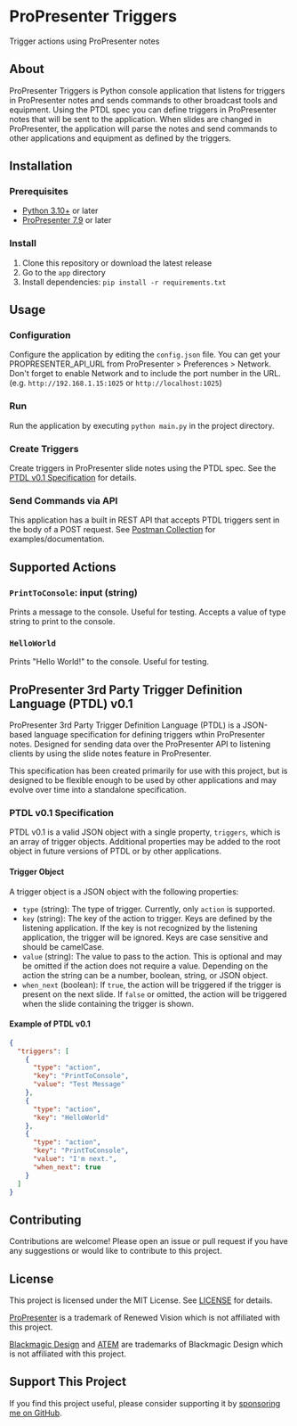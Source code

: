 # ProPresenter Triggers
Trigger actions using ProPresenter notes

## About
ProPresenter Triggers is Python console application that listens for triggers in ProPresenter notes and sends commands to other broadcast tools and equipment. Using the PTDL spec you can define triggers in ProPresenter notes that will be sent to the application. When slides are changed in ProPresenter, the application will parse the notes and send commands to other applications and equipment as defined by the triggers.

## Installation
### Prerequisites
- [Python 3.10+](https://www.python.org/downloads/) or later
- [ProPresenter 7.9](https://renewedvision.com/propresenter/) or later

### Install
1. Clone this repository or download the latest release
2. Go to the `app` directory
3. Install dependencies: `pip install -r requirements.txt`

## Usage
### Configuration
Configure the application by editing the `config.json` file. You can get your PROPRESENTER_API_URL from ProPresenter > Preferences > Network. Don't forget to enable Network and to include the port number in the URL. (e.g. `http://192.168.1.15:1025` or `http://localhost:1025`)

### Run
Run the application by executing `python main.py` in the project directory.

### Create Triggers
Create triggers in ProPresenter slide notes using the PTDL spec. See the [PTDL v0.1 Specification](#ptdl-v01-specification) for details.

### Send Commands via API
This application has a built in REST API that accepts PTDL triggers sent in the body of a POST request. See [Postman Collection](https://documenter.getpostman.com/view/19380446/2s93z3fkm1) for examples/documentation.

## Supported Actions
### `PrintToConsole`: input (string)
Prints a message to the console. Useful for testing. Accepts a value of type string to print to the console.

### `HelloWorld`
Prints "Hello World!" to the console. Useful for testing.

## ProPresenter 3rd Party Trigger Definition Language (PTDL) v0.1
ProPresenter 3rd Party Trigger Definition Language (PTDL) is a JSON-based language specification for defining triggers wthin ProPresenter notes. Designed for sending data over the ProPresenter API to listening clients by using the slide notes feature in ProPresenter.

This specification has been created primarily for use with this project, but is designed to be flexible enough to be used by other applications and may evolve over time into a standalone specification.

### PTDL v0.1 Specification
PTDL v0.1 is a valid JSON object with a single property, `triggers`, which is an array of trigger objects. Additional properties may be added to the root object in future versions of PTDL or by other applications.

#### Trigger Object
A trigger object is a JSON object with the following properties:
- `type` (string): The type of trigger. Currently, only `action` is supported.
- `key` (string): The key of the action to trigger. Keys are defined by the listening application. If the key is not recognized by the listening application, the trigger will be ignored. Keys are case sensitive and should be camelCase.
- `value` (string): The value to pass to the action. This is optional and may be omitted if the action does not require a value. Depending on the action the string can be a number, boolean, string, or JSON object.
- `when_next` (boolean): If `true`, the action will be triggered if the trigger is present on the next slide. If `false` or omitted, the action will be triggered when the slide containing the trigger is shown.

#### Example of PTDL v0.1
```json
{
  "triggers": [
    {
      "type": "action",
      "key": "PrintToConsole",
      "value": "Test Message"
    },
    {
      "type": "action",
      "key": "HelloWorld"
    },
    {
      "type": "action",
      "key": "PrintToConsole",
      "value": "I'm next.",
      "when_next": true
    }
  ]
}
```

## Contributing
Contributions are welcome! Please open an issue or pull request if you have any suggestions or would like to contribute to this project.

## License
This project is licensed under the MIT License. See [LICENSE](LICENSE) for details.

[ProPresenter](https://renewedvision.com/propresenter/) is a trademark of Renewed Vision which is not affiliated with this project.

[Blackmagic Design](https://www.blackmagicdesign.com/) and [ATEM](https://www.blackmagicdesign.com/products/atemmini) are trademarks of Blackmagic Design which is not affiliated with this project.

## Support This Project
If you find this project useful, please consider supporting it by [sponsoring me on GitHub](https://github.com/sponsors/mackenly).